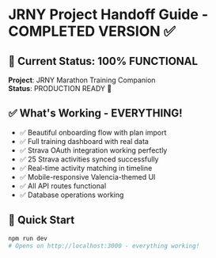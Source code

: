 # JRNY Project Handoff Guide - COMPLETED VERSION ✅

## 🎯 Current Status: 100% FUNCTIONAL

**Project**: JRNY Marathon Training Companion  
**Status**: PRODUCTION READY 🚀

## ✅ What's Working - EVERYTHING!

- ✅ Beautiful onboarding flow with plan import
- ✅ Full training dashboard with real data
- ✅ Strava OAuth integration working perfectly
- ✅ 25 Strava activities synced successfully
- ✅ Real-time activity matching in timeline
- ✅ Mobile-responsive Valencia-themed UI
- ✅ All API routes functional
- ✅ Database operations working

## 🚀 Quick Start
```bash
npm run dev
# Opens on http://localhost:3000 - everything working!